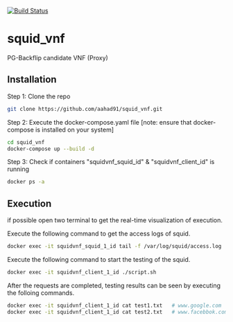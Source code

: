 [![Build Status](https://travis-ci.com/aahad91/squid_vnf.svg?branch=master)](https://travis-ci.com/aahad91/squid_vnf)
# squid_vnf
PG-Backflip candidate VNF (Proxy)
## Installation
Step 1: Clone the repo
```bash
git clone https://github.com/aahad91/squid_vnf.git
```

Step 2: Execute the docker-compose.yaml file [note: ensure that docker-compose is installed on your system]
```bash
cd squid_vnf
docker-compose up --build -d
```

Step 3: Check if containers "squidvnf_squid_id" & "squidvnf_client_id" is running
```bash
docker ps -a
```
## Execution
if possible open two terminal to get the real-time visualization of execution.

Execute the following command to get the access logs of squid.
```bash
docker exec -it squidvnf_squid_1_id tail -f /var/log/squid/access.log  #id can checked from docker ps -a container name
```
Execute the following command to start the testing of the squid.
```bash
docker exec -it squidvnf_client_1_id ./script.sh
```
After the requests are completed, testing results can be seen by executing the folloing commands.
```bash
docker exec -it squidvnf_client_1_id cat test1.txt   # www.google.com
docker exec -it squidvnf_client_1_id cat test2.txt   # www.facebbok.com
